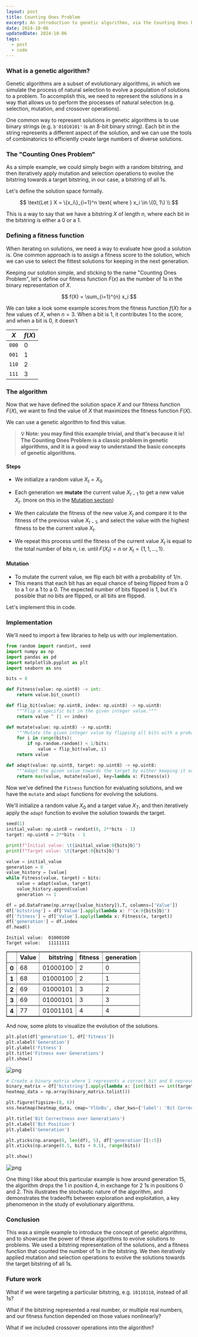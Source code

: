 ```yaml
---
layout: post
title: Counting Ones Problem
excerpt: An introduction to genetic algorithms, via the Counting Ones Problem.
date: 2024-10-06
updatedDate: 2024-10-06
tags:
  - post
  - code
---
```


### What is a genetic algorithm?

Genetic algorithms are a subset of evolutionary algorithms, in which we simulate the process of natural selection to evolve a population of solutions to a problem. To accomplish this, we need to represent the solutions in a way that allows us to perform the processes of natural selection (e.g. selection, mutation, and crossover operations).

One common way to represent solutions in genetic algorithms is to use binary strings (e.g. `b'01010101'` is an 8-bit binary string). Each bit in the string represents a different aspect of the solution, and we can use the tools of combinatorics to efficiently create large numbers of diverse solutions.




### The "Counting Ones Problem"

As a simple example, we could simply begin with a random bitstring, and then iteratively apply mutation and selection operations to evolve the bitstring towards a target bitstring, in our case, a bitstring of all 1s.

Let's define the solution space formally.

$$
\text{Let } X = \{x_i\}_{i=1}^n \text{ where } x_i \in \{0, 1\} \\
$$

This is a way to say that we have a bitstring $X$ of length $n$, where each bit in the bitstring is either a 0 or a 1.


### Defining a fitness function

When iterating on solutions, we need a way to evaluate how good a solution is. One common approach is to assign a fitness score to the solution, which we can use to select the fittest solutions for keeping in the next generation.

Keeping our solution simple, and sticking to the name "Counting Ones Problem", let's define our fitness function $F(x)$ as the number of 1s in the binary representation of $X$.

$$
f(X) = \sum_{i=1}^{n} x_i
$$


We can take a look some example scores from the fitness function $f(X)$ for a few values of $X$, when $n = 3$. When a bit is 1, it contributes 1 to the score, and when a bit is 0, it doesn't

| $X$ | $f(X)$ |
| --- | --- |
| `000` | 0 |
| `001` | 1 |
| `110` | 2 |
| `111` | 3 |


### The algorithm

Now that we have defined the solution space $X$ and our fitness function $F(X)$, we want to find the value of $X$ that maximizes the fitness function $F(X)$.

We can use a genetic algorithm to find this value.

> **💡 Note: you may find this example trivial, and that's because it is! The Counting Ones Problem is a classic problem in genetic algorithms, and it is a good way to understand the basic concepts of genetic algorithms.**

#### Steps

* We initialize a random value $X_t = X_0$
* Each generation we **mutate** the current value $X_{t-1}$ to get a new value $X_t$. (more on this in the [Mutation section](#mutation))

* We then calculate the fitness of the new value $X_t$ and compare it to the fitness of the previous value $X_{t-1}$, and select the value with the highest fitness to be the current value $X_t$.
* We repeat this process until the fitness of the current value $X_t$ is equal to the total number of bits $n$, i.e. until $F(X_t) = n$ or $X_t = \{1, 1, \dots, 1\}$.

#### Mutation

* To mutate the current value, we flip each bit with a probability of $1/n$.
* This means that each bit has an equal chance of being flipped from a 0 to a 1 or a 1 to a 0. The expected number of bits flipped is $1$, but it's possible that no bits are flipped, or all bits are flipped.

Let's implement this in code.


### Implementation

We'll need to import a few libraries to help us with our implementation.


```python
from random import randint, seed
import numpy as np
import pandas as pd
import matplotlib.pyplot as plt
import seaborn as sns

bits = 8
```


```python
def Fitness(value: np.uint8) -> int:
    return value.bit_count()
```


```python
def flip_bit(value: np.uint8, index: np.uint8) -> np.uint8:
    """Flip a specific bit in the given integer value."""
    return value ^ (1 << index)

def mutate(value: np.uint8) -> np.uint8:
    """Mutate the given integer value by flipping all bits with a probability of 1/bits."""
    for i in range(bits):
        if np.random.random() < 1/bits:
            value = flip_bit(value, i)
    return value

def adapt(value: np.uint8, target: np.uint8) -> np.uint8:
    """Adapt the given value towards the target by either keeping it or mutating it."""
    return max(value, mutate(value), key=lambda x: Fitness(x))
```

Now we've defined the `Fitness` function for evaluating solutions, and we have the `mutate` and `adapt` functions for evolving the solutions.

We'll initialize a random value $X_0$ and a target value $X_T$, and then iteratively apply the `adapt` function to evolve the solution towards the target.


```python
seed(1)
initial_value: np.uint8 = randint(0, 2**bits - 1)
target: np.uint8 = 2**bits - 1

print(f"Initial value: \t{initial_value:0{bits}b}")
print(f"Target value: \t{target:0{bits}b}")

value = initial_value
generation = 0
value_history = [value]
while Fitness(value, target) < bits:
    value = adapt(value, target)
    value_history.append(value)
    generation += 1

df = pd.DataFrame(np.array([value_history]).T, columns=['Value'])
df['bitstring'] = df['Value'].apply(lambda x: f"{x:0{bits}b}")
df['fitness'] = df['Value'].apply(lambda x: Fitness(x, target))
df['generation'] = df.index
df.head()
```

    Initial value: 	01000100
    Target value: 	11111111





<div>
<style scoped>
    .dataframe tbody tr th:only-of-type {
        vertical-align: middle;
    }

    .dataframe tbody tr th {
        vertical-align: top;
    }

    .dataframe thead th {
        text-align: right;
    }
</style>
<table border="1" class="dataframe">
  <thead>
    <tr style="text-align: right;">
      <th></th>
      <th>Value</th>
      <th>bitstring</th>
      <th>fitness</th>
      <th>generation</th>
    </tr>
  </thead>
  <tbody>
    <tr>
      <th>0</th>
      <td>68</td>
      <td>01000100</td>
      <td>2</td>
      <td>0</td>
    </tr>
    <tr>
      <th>1</th>
      <td>68</td>
      <td>01000100</td>
      <td>2</td>
      <td>1</td>
    </tr>
    <tr>
      <th>2</th>
      <td>69</td>
      <td>01000101</td>
      <td>3</td>
      <td>2</td>
    </tr>
    <tr>
      <th>3</th>
      <td>69</td>
      <td>01000101</td>
      <td>3</td>
      <td>3</td>
    </tr>
    <tr>
      <th>4</th>
      <td>77</td>
      <td>01001101</td>
      <td>4</td>
      <td>4</td>
    </tr>
  </tbody>
</table>
</div>



And now, some plots to visualize the evolution of the solutions.


```python
plt.plot(df['generation'], df['fitness'])
plt.xlabel('Generation')
plt.ylabel('Fitness')
plt.title('Fitness over Generations')
plt.show()

```


![png](/zachparent-site/counting-ones-problem_files/counting-ones-problem_13_0.png)



```python
# Create a binary matrix where 1 represents a correct bit and 0 represents an incorrect bit
binary_matrix = df['bitstring'].apply(lambda x: [int(bit) == int(target_bit) for bit, target_bit in zip(x, f"{target:0{bits}b}")])
heatmap_data = np.array(binary_matrix.tolist())

plt.figure(figsize=(8, 6))
sns.heatmap(heatmap_data, cmap='YlGnBu', cbar_kws={'label': 'Bit Correctness', 'ticks': [0, 1]})

plt.title('Bit Correctness over Generations')
plt.xlabel('Bit Position')
plt.ylabel('Generation')

plt.yticks(np.arange(0, len(df), 5), df['generation'][::5])
plt.xticks(np.arange(0.5, bits + 0.5), range(bits))

plt.show()

```


![png](/zachparent-site/counting-ones-problem_files/counting-ones-problem_14_0.png)


One thing I like about this particular example is how around generation 15, the algorithm drops the 1 in position 4, in exchange for 2 1s in positions 0 and 2. This illustrates the stochastic nature of the algorithm, and demonstrates the tradeoffs between exploration and exploitation, a key phenomenon in the study of evolutionary algorithms.

### Conclusion

This was a simple example to introduce the concept of genetic algorithms, and to showcase the power of these algorithms to evolve solutions to problems. We used a bitstring representation of the solutions, and a fitness function that counted the number of 1s in the bitstring. We then iteratively applied mutation and selection operations to evolve the solutions towards the target bitstring of all 1s.

### Future work

What if we were targeting a particular bitstring, e.g. `10110110`, instead of all 1s?

What if the bitstring represented a real number, or multiple real numbers, and our fitness function depended on those values nonlinearly?

What if we included crossover operations into the algorithm?
